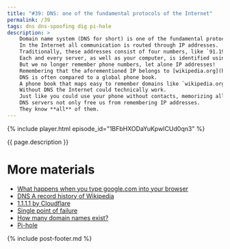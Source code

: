 ```yaml
---
title: "#39: DNS: one of the fundamental protocols of the Internet"
permalink: /39
tags: dns dns-spoofing dig pi-hole
description: >
    Domain name system (DNS for short) is one of the fundamental protocols of the Internet.
    In the Internet all communication is routed through IP addresses.
    Traditionally, these addresses consist of four numbers, like `91.198.174.192`.
    Each and every server, as well as your computer, is identified using such an address.
    But we no longer remember phone numbers, let alone IP addresses!
    Remembering that the aforementioned IP belongs to [wikipedia.org](https://www.wikipedia.org/) is tedious.
    DNS is often compared to a global phone book.
    A phone book that maps easy to remember domains like `wikipedia.org` or `gmail.com` to IP addresses - usable by machines.
    Without DNS the Internet could technically work.
    Just like you could use your phone without contacts, memorizing all phone numbers.
    DNS servers not only free us from remembering IP addresses.
    They know **all** of them.
---
```


{% include player.html episode_id="1BFbHXODaYuKpwICUd0qn3" %}

{{ page.description }}

<!--
One of the most common recruiting questions is: "[What happens when you type google.com into your browser?](https://github.com/alex/what-happens-when)"
Before your browser can establish a TCP/IP connection and send an HTTP request, it must figure out, what's the current IP of Google?
Our computer asks the nearest DNS server?
The _nearest_ DNS server can either be our router, our ISP, or some well-known server.
Like [`1.1.1.1`](https://1.1.1.1/) by Cloudflare.

OK, obviously, one DNS server can't serve the whole Internet.
Otherwise, it would be a massive _single point of failure_.
But it's even worse.
Simple replication over multiple nodes is not sufficient.
The Internet has roughly half a billion domains.
A single database would quickly run out of disk space.
Therefore, DNS records are sharded in a hierarchy.
At the very top there are 13 root servers.
Their IP addresses are well-known and these servers are replicated.
But the scope of root servers is very limited.
They barely know where to find DNS servers for `.com`, `.org`, `.gov` and other top-level domains.
So, the root server replies with the IP address of the DNS server knowing `.com` domains.

Now, we recursively call that second server.
That one doesn't know where `google.com` is located either.
But it knows where the DNS for `google.com` (and all subdomains, like `docs.google.com`) is.
The third server, owned by Google, finally knows where `google.com` is.
This last server returns so-called authoritative answer.
As opposed to recursive answers that we got on the way.
You can debug all of this using `dig` command with `+trace` option.

OK, that's a lot of work!
Especially if you take into account that, for example, Wikipedia's IP changed only three of times in the last decade.
Google, on the other hand, used almost 6 hundred different IPs since 2011.
But even for Google we can safely cache the domain to IP association.
DNS records actually have a time to live attribute.
All servers, as well as our computers and even web browsers, do some aggressive caching.

DNS protocol is almost 40 years old.
It wasn't built with security in mind.
Imagine a man-in-the-middle attack returning a malicious server's IP for a legitimate domain.
This is called DNS spoofing.
Also, the DNS traffic is unencrypted, so intermediate servers know which websites you enter.
You can leverage this feature for good.
For example, Pi-hole is a home DNS server proxy that blocks DNS queries to ads and trackers.
I was blown away to see about 10% of my Internet traffic blocked with no negative impact on functionality.

That's it, thanks for listening, bye!
-->

# More materials

* [What happens when you type google.com into your browser](https://github.com/alex/what-happens-when)
* [DNS A record history of Wikipedia](http://dnshistory.org/historical-dns-records/a/wikipedia.org)
* [1.1.1.1 by Cloudflare](https://1.1.1.1/)
* [Single point of failure](https://en.wikipedia.org/wiki/Single_point_of_failure)
* [How many domain names exist?](https://www.quora.com/How-many-domain-names-exist)
* [Pi-hole](https://pi-hole.net/)


{% include post-footer.md %}